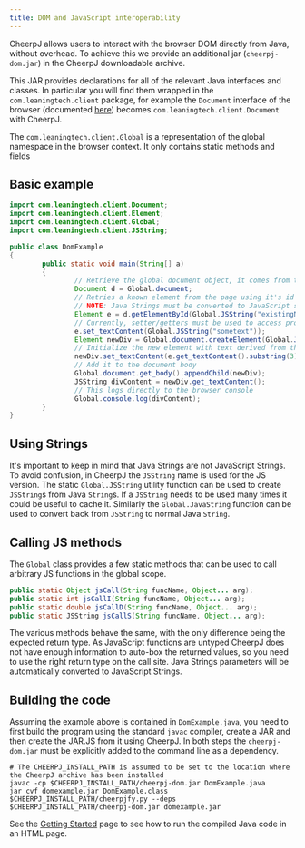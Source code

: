 ```yaml
---
title: DOM and JavaScript interoperability
---
```


CheerpJ allows users to interact with the browser DOM directly from Java, without overhead. To achieve this we provide an additional jar (`cheerpj-dom.jar`) in the CheerpJ downloadable archive.

This JAR provides declarations for all of the relevant Java interfaces and classes. In particular you will find them wrapped in the `com.leaningtech.client` package, for example the `Document` interface of the browser (documented [here](https://developer.mozilla.org/en-US/docs/Web/API/Document)) becomes `com.leaningtech.client.Document` with CheerpJ.

The `com.leaningtech.client.Global` is a representation of the global namespace in the browser context. It only contains static methods and fields

## Basic example

```java
import com.leaningtech.client.Document;
import com.leaningtech.client.Element;
import com.leaningtech.client.Global;
import com.leaningtech.client.JSString;

public class DomExample
{
        public static void main(String[] a)
        {
                // Retrieve the global document object, it comes from the global namespace of the browser.
                Document d = Global.document;
                // Retries a known element from the page using it's id
                // NOTE: Java Strings must be converted to JavaScript string before being used
                Element e = d.getElementById(Global.JSString("existingNode"));
                // Currently, setter/getters must be used to access properties
                e.set_textContent(Global.JSString("sometext"));
                Element newDiv = Global.document.createElement(Global.JSString("p"));
                // Initialize the new element with text derived from the previous one
                newDiv.set_textContent(e.get_textContent().substring(3).toUpperCase())
                // Add it to the document body
                Global.document.get_body().appendChild(newDiv);
                JSString divContent = newDiv.get_textContent();
                // This logs directly to the browser console
                Global.console.log(divContent);
        }
}
```

## Using Strings

It's important to keep in mind that Java Strings are not JavaScript Strings. To avoid confusion, in CheerpJ the `JSString` name is used for the JS version. The static `Global.JSString` utility function can be used to create `JSString`s from Java `String`s. If a `JSString` needs to be used many times it could be useful to cache it. Similarly the `Global.JavaString` function can be used to convert back from `JSString` to normal Java `String`.

## Calling JS methods

The `Global` class provides a few static methods that can be used to call arbitrary JS functions in the global scope.

```java
public static Object jsCall(String funcName, Object... arg);
public static int jsCallI(String funcName, Object... arg);
public static double jsCallD(String funcName, Object... arg);
public static JSString jsCallS(String funcName, Object... arg);
```

The various methods behave the same, with the only difference being the expected return type. As JavaScript functions are untyped CheerpJ does not have enough information to auto-box the returned values, so you need to use the right return type on the call site. Java Strings parameters will be automatically converted to JavaScript Strings.

## Building the code

Assuming the example above is contained in `DomExample.java`, you need to first build the program using the standard `javac` compiler, create a JAR and then create the JAR.JS from it using CheerpJ. In both steps the `cheerpj-dom.jar` must be explicitly added to the command line as a dependency.

```
# The CHEERPJ_INSTALL_PATH is assumed to be set to the location where the CheerpJ archive has been installed
javac -cp $CHEERPJ_INSTALL_PATH/cheerpj-dom.jar DomExample.java
jar cvf domexample.jar DomExample.class
$CHEERPJ_INSTALL_PATH/cheerpjfy.py --deps $CHEERPJ_INSTALL_PATH/cheerpj-dom.jar domexample.jar
```

See the [Getting Started](/cheerpj2/Getting-Started) page to see how to run the compiled Java code in an HTML page.
